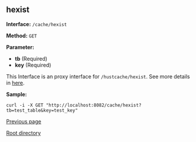 ## hexist ##

**Interface:** `/cache/hexist`

**Method:** `GET`

**Parameter:** 

*  **tb** (Required)  
*  **key** (Required)  

This Interface is an proxy interface for `/hustcache/hexist`. See more details in [here](../../hustdb/hustcache/hexist.md).  

**Sample:**

    curl -i -X GET "http://localhost:8082/cache/hexist?tb=test_table&key=test_key"

[Previous page](../cache.md)

[Root directory](../../../index.md)